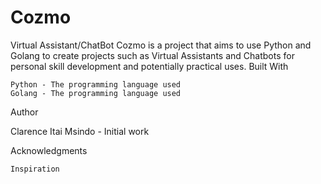 # Cozmo
Virtual Assistant/ChatBot
Cozmo is a project that aims to use Python and Golang to create projects such as Virtual Assistants and Chatbots for personal skill development and potentially practical uses.
Built With

    Python - The programming language used
    Golang - The programming language used
    
Author

Clarence Itai Msindo - Initial work

Acknowledgments

    Inspiration
